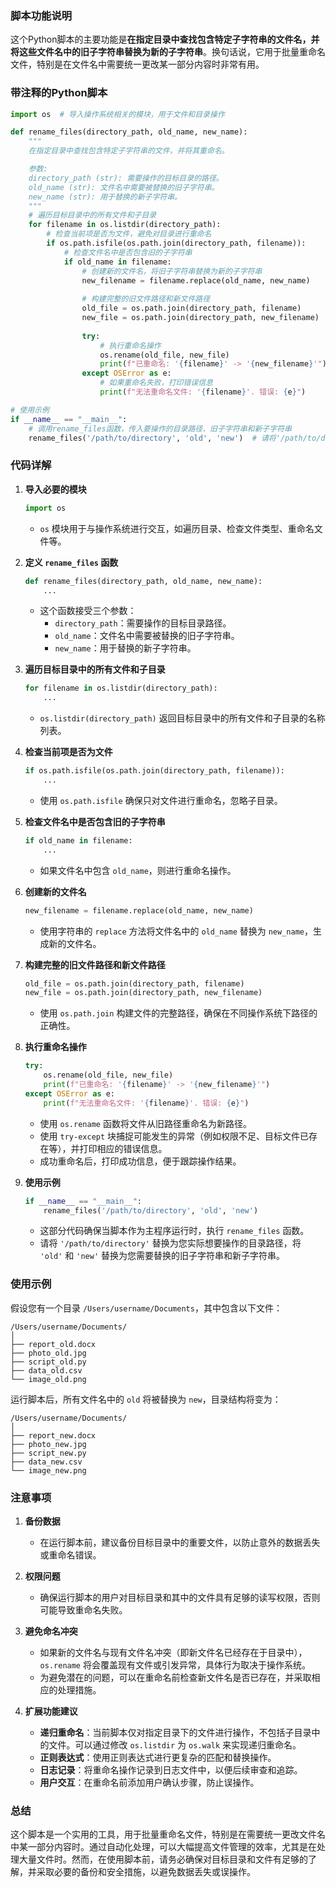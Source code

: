 ### **脚本功能说明**

这个Python脚本的主要功能是**在指定目录中查找包含特定子字符串的文件名，并将这些文件名中的旧子字符串替换为新的子字符串**。换句话说，它用于批量重命名文件，特别是在文件名中需要统一更改某一部分内容时非常有用。

### **带注释的Python脚本**

```python
import os  # 导入操作系统相关的模块，用于文件和目录操作

def rename_files(directory_path, old_name, new_name):
    """
    在指定目录中查找包含特定子字符串的文件，并将其重命名。

    参数:
    directory_path (str): 需要操作的目标目录的路径。
    old_name (str): 文件名中需要被替换的旧子字符串。
    new_name (str): 用于替换的新子字符串。
    """
    # 遍历目标目录中的所有文件和子目录
    for filename in os.listdir(directory_path):
        # 检查当前项是否为文件，避免对目录进行重命名
        if os.path.isfile(os.path.join(directory_path, filename)):
            # 检查文件名中是否包含旧的子字符串
            if old_name in filename:
                # 创建新的文件名，将旧子字符串替换为新的子字符串
                new_filename = filename.replace(old_name, new_name)
                
                # 构建完整的旧文件路径和新文件路径
                old_file = os.path.join(directory_path, filename)
                new_file = os.path.join(directory_path, new_filename)
                
                try:
                    # 执行重命名操作
                    os.rename(old_file, new_file)
                    print(f"已重命名: '{filename}' -> '{new_filename}'")  # 打印成功信息
                except OSError as e:
                    # 如果重命名失败，打印错误信息
                    print(f"无法重命名文件: '{filename}'. 错误: {e}")

# 使用示例
if __name__ == "__main__":
    # 调用rename_files函数，传入要操作的目录路径、旧子字符串和新子字符串
    rename_files('/path/to/directory', 'old', 'new')  # 请将'/path/to/directory'、'old'和'new'替换为实际值
```

### **代码详解**

1. **导入必要的模块**
    ```python
    import os
    ```
    - `os` 模块用于与操作系统进行交互，如遍历目录、检查文件类型、重命名文件等。

2. **定义 `rename_files` 函数**
    ```python
    def rename_files(directory_path, old_name, new_name):
        ...
    ```
    - 这个函数接受三个参数：
        - `directory_path`：需要操作的目标目录路径。
        - `old_name`：文件名中需要被替换的旧子字符串。
        - `new_name`：用于替换的新子字符串。

3. **遍历目标目录中的所有文件和子目录**
    ```python
    for filename in os.listdir(directory_path):
        ...
    ```
    - `os.listdir(directory_path)` 返回目标目录中的所有文件和子目录的名称列表。

4. **检查当前项是否为文件**
    ```python
    if os.path.isfile(os.path.join(directory_path, filename)):
        ...
    ```
    - 使用 `os.path.isfile` 确保只对文件进行重命名，忽略子目录。

5. **检查文件名中是否包含旧的子字符串**
    ```python
    if old_name in filename:
        ...
    ```
    - 如果文件名中包含 `old_name`，则进行重命名操作。

6. **创建新的文件名**
    ```python
    new_filename = filename.replace(old_name, new_name)
    ```
    - 使用字符串的 `replace` 方法将文件名中的 `old_name` 替换为 `new_name`，生成新的文件名。

7. **构建完整的旧文件路径和新文件路径**
    ```python
    old_file = os.path.join(directory_path, filename)
    new_file = os.path.join(directory_path, new_filename)
    ```
    - 使用 `os.path.join` 构建文件的完整路径，确保在不同操作系统下路径的正确性。

8. **执行重命名操作**
    ```python
    try:
        os.rename(old_file, new_file)
        print(f"已重命名: '{filename}' -> '{new_filename}'")
    except OSError as e:
        print(f"无法重命名文件: '{filename}'. 错误: {e}")
    ```
    - 使用 `os.rename` 函数将文件从旧路径重命名为新路径。
    - 使用 `try-except` 块捕捉可能发生的异常（例如权限不足、目标文件已存在等），并打印相应的错误信息。
    - 成功重命名后，打印成功信息，便于跟踪操作结果。

9. **使用示例**
    ```python
    if __name__ == "__main__":
        rename_files('/path/to/directory', 'old', 'new')
    ```
    - 这部分代码确保当脚本作为主程序运行时，执行 `rename_files` 函数。
    - 请将 `'/path/to/directory'` 替换为您实际想要操作的目录路径，将 `'old'` 和 `'new'` 替换为您需要替换的旧子字符串和新子字符串。

### **使用示例**

假设您有一个目录 `/Users/username/Documents`，其中包含以下文件：

```
/Users/username/Documents/
│
├── report_old.docx
├── photo_old.jpg
├── script_old.py
├── data_old.csv
└── image_old.png
```

运行脚本后，所有文件名中的 `old` 将被替换为 `new`，目录结构将变为：

```
/Users/username/Documents/
│
├── report_new.docx
├── photo_new.jpg
├── script_new.py
├── data_new.csv
└── image_new.png
```

### **注意事项**

1. **备份数据**
    - 在运行脚本前，建议备份目标目录中的重要文件，以防止意外的数据丢失或重命名错误。

2. **权限问题**
    - 确保运行脚本的用户对目标目录和其中的文件具有足够的读写权限，否则可能导致重命名失败。

3. **避免命名冲突**
    - 如果新的文件名与现有文件名冲突（即新文件名已经存在于目录中），`os.rename` 将会覆盖现有文件或引发异常，具体行为取决于操作系统。
    - 为避免潜在的问题，可以在重命名前检查新文件名是否已存在，并采取相应的处理措施。

4. **扩展功能建议**
    - **递归重命名**：当前脚本仅对指定目录下的文件进行操作，不包括子目录中的文件。可以通过修改 `os.listdir` 为 `os.walk` 来实现递归重命名。
    - **正则表达式**：使用正则表达式进行更复杂的匹配和替换操作。
    - **日志记录**：将重命名操作记录到日志文件中，以便后续审查和追踪。
    - **用户交互**：在重命名前添加用户确认步骤，防止误操作。

### **总结**

这个脚本是一个实用的工具，用于批量重命名文件，特别是在需要统一更改文件名中某一部分内容时。通过自动化处理，可以大幅提高文件管理的效率，尤其是在处理大量文件时。然而，在使用脚本前，请务必确保对目标目录和文件有足够的了解，并采取必要的备份和安全措施，以避免数据丢失或误操作。

